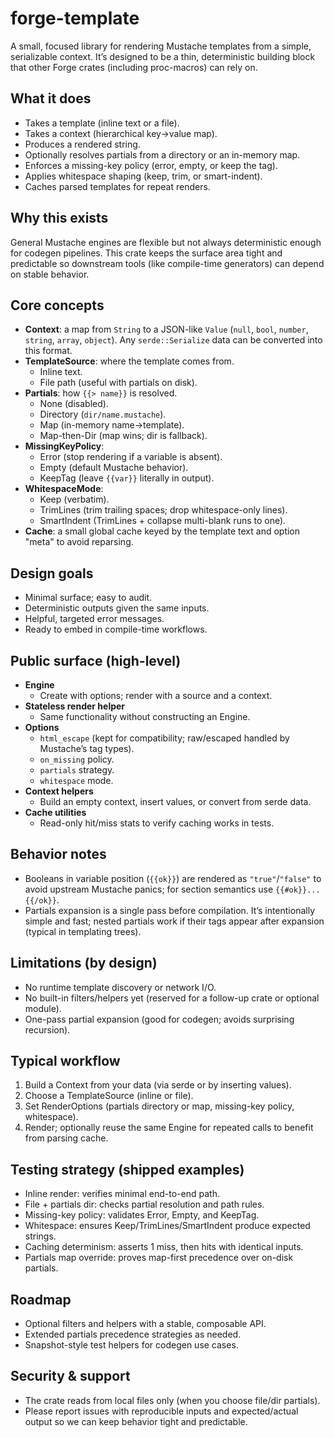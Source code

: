 # forge-template

A small, focused library for rendering Mustache templates from a simple, serializable context. It’s designed to be a thin, deterministic building block that other Forge crates (including proc-macros) can rely on.

## What it does

- Takes a template (inline text or a file).
- Takes a context (hierarchical key→value map).
- Produces a rendered string.
- Optionally resolves partials from a directory or an in-memory map.
- Enforces a missing-key policy (error, empty, or keep the tag).
- Applies whitespace shaping (keep, trim, or smart-indent).
- Caches parsed templates for repeat renders.

## Why this exists

General Mustache engines are flexible but not always deterministic enough for codegen pipelines. This crate keeps the surface area tight and predictable so downstream tools (like compile-time generators) can depend on stable behavior.

## Core concepts

- **Context**: a map from `String` to a JSON-like `Value` (`null`, `bool`, `number`, `string`, `array`, `object`). Any `serde::Serialize` data can be converted into this format.
- **TemplateSource**: where the template comes from.
  - Inline text.
  - File path (useful with partials on disk).
- **Partials**: how `{{> name}}` is resolved.
  - None (disabled).
  - Directory (`dir/name.mustache`).
  - Map (in-memory name→template).
  - Map-then-Dir (map wins; dir is fallback).
- **MissingKeyPolicy**:
  - Error (stop rendering if a variable is absent).
  - Empty (default Mustache behavior).
  - KeepTag (leave `{{var}}` literally in output).
- **WhitespaceMode**:
  - Keep (verbatim).
  - TrimLines (trim trailing spaces; drop whitespace-only lines).
  - SmartIndent (TrimLines + collapse multi-blank runs to one).
- **Cache**: a small global cache keyed by the template text and option "meta" to avoid reparsing.

## Design goals

- Minimal surface; easy to audit.
- Deterministic outputs given the same inputs.
- Helpful, targeted error messages.
- Ready to embed in compile-time workflows.

## Public surface (high-level)

- **Engine**
  - Create with options; render with a source and a context.
- **Stateless render helper**
  - Same functionality without constructing an Engine.
- **Options**
  - `html_escape` (kept for compatibility; raw/escaped handled by Mustache’s tag types).
  - `on_missing` policy.
  - `partials` strategy.
  - `whitespace` mode.
- **Context helpers**
  - Build an empty context, insert values, or convert from serde data.
- **Cache utilities**
  - Read-only hit/miss stats to verify caching works in tests.

## Behavior notes

- Booleans in variable position (`{{ok}}`) are rendered as `"true"`/`"false"` to avoid upstream Mustache panics; for section semantics use `{{#ok}}...{{/ok}}`.
- Partials expansion is a single pass before compilation. It’s intentionally simple and fast; nested partials work if their tags appear after expansion (typical in templating trees).

## Limitations (by design)

- No runtime template discovery or network I/O.
- No built-in filters/helpers yet (reserved for a follow-up crate or optional module).
- One-pass partial expansion (good for codegen; avoids surprising recursion).

## Typical workflow

1. Build a Context from your data (via serde or by inserting values).
2. Choose a TemplateSource (inline or file).
3. Set RenderOptions (partials directory or map, missing-key policy, whitespace).
4. Render; optionally reuse the same Engine for repeated calls to benefit from parsing cache.

## Testing strategy (shipped examples)

- Inline render: verifies minimal end-to-end path.
- File + partials dir: checks partial resolution and path rules.
- Missing-key policy: validates Error, Empty, and KeepTag.
- Whitespace: ensures Keep/TrimLines/SmartIndent produce expected strings.
- Caching determinism: asserts 1 miss, then hits with identical inputs.
- Partials map override: proves map-first precedence over on-disk partials.

## Roadmap

- Optional filters and helpers with a stable, composable API.
- Extended partials precedence strategies as needed.
- Snapshot-style test helpers for codegen use cases.

## Security & support

- The crate reads from local files only (when you choose file/dir partials).
- Please report issues with reproducible inputs and expected/actual output so we can keep behavior tight and predictable.